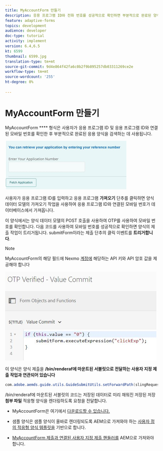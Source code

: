 ```yaml
---
title: MyAccountForm 만들기
description: 응용 프로그램 ID와 전화 번호를 성공적으로 확인하면 부분적으로 완료된 양식을 검색할 myaccount 양식을 만듭니다.
feature: adaptive-forms
topics: development
audience: developer
doc-type: tutorial
activity: implement
version: 6.4,6.5
kt: 6599
thumbnail: 6599.jpg
translation-type: tm+mt
source-git-commit: 9d4e864f42fa6c0b2f9b895257db03311269ce2e
workflow-type: tm+mt
source-wordcount: '255'
ht-degree: 0%

---
```




# MyAccountForm 만들기

MyAccountForm **** 형식은 사용자가 응용 프로그램 ID 및 응용 프로그램 ID와 연결된 모바일 번호를 확인한 후 부분적으로 완료된 응용 양식을 검색하는 데 사용됩니다.

![내 계정 양식](assets/6599.JPG)

사용자가 응용 프로그램 ID를 입력하고 응용 프로그램 **가져오기** 단추를 클릭하면 양식 데이터 모델의 가져오기 작업을 사용하여 응용 프로그램 ID와 연결된 모바일 번호가 데이터베이스에서 가져옵니다.

이 양식에서는 양식 데이터 모델의 POST 호출을 사용하여 OTP를 사용하여 모바일 번호를 확인합니다. 다음 코드를 사용하여 모바일 번호를 성공적으로 확인하면 양식의 제출 작업이 트리거됩니다. submitForm이라는 제출 단추의 클릭 이벤트를 **트리거합니다**.

>[!NOTE]
> MyAccountForm의 해당 필드에 Nexmo [계정에](https://dashboard.nexmo.com/) 해당하는 API 키와 API 암호 값을 제공해야 합니다

![트리거 제출](assets/trigger-submit.JPG)



이 양식은 양식 제출을 **/bin/renderaf에 마운트된 서블릿으로 전달하는 사용자 지정 제출 작업과 연관되어 있습니다**

```java
com.adobe.aemds.guide.utils.GuideSubmitUtils.setForwardPath(slingRequest,"/bin/renderaf",null,null);
```

/bin/renderaf에 마운트된 서블릿의 코드는 저장된 데이터로 미리 채워진 저장된 저장 **첨부 파일** 적응형 양식을 렌더링하도록 요청을 전달합니다.


* MyAccountForm은 여기에서 [다운로드할 수 있습니다.](assets/my-account-form.zip)

* 샘플 양식은 샘플 양식이 올바로 렌더링되도록 AEM으로 가져와야 하는 [사용자 정의 적응형 양식 템플릿을](assets/custom-template-with-page-component.zip) 기반으로 합니다.

* [MyAccountForm 제출과 연결된 사용자 지정 제출 핸들러를](assets/custom-submit-my-account-form.zip) AEM으로 가져와야 합니다.
